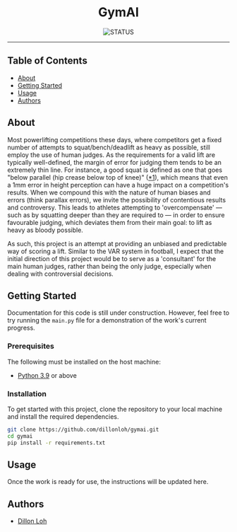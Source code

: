 <h1 align="center">GymAI</h1>

<div align="center">

![STATUS](https://img.shields.io/badge/status-active-brightgreen?style=for-the-badge)

</div>

---

## Table of Contents
* [About](#about)
* [Getting Started](#getting_started)
* [Usage](#usage)
* [Authors](#authors)

## About <a name="about"></a>

Most powerlifting competitions these days, where competitors get a fixed number of attempts to squat/bench/deadlift as heavy as possible, still employ the use of human judges. As the requirements for a valid lift are typically well-defined, the margin of error for judging them tends to be an extremely thin line. For instance, a good squat is defined as one that goes "below parallel (hip crease below top of knee)" ([*1](https://www.tucsonstrength.com/powerlifting-meet-rules/)), which means that even a 1mm error in height perception can have a huge impact on a competition's results. When we compound this with the nature of human biases and errors (think parallax errors), we invite the possibility of contentious results and controversy. This leads to athletes attempting to 'overcompensate' — such as by squatting deeper than they are required to — in order to ensure favourable judging, which deviates them from their main goal: to lift as heavy as bloody possible.

As such, this project is an attempt at providing an unbiased and predictable way of scoring a lift. Similar to the VAR system in football, I expect that the initial direction of this project would be to serve as a 'consultant' for the main human judges, rather than being the only judge, especially when dealing with controversial decisions.

## Getting Started <a name="getting_started"></a>

Documentation for this code is still under construction. However, feel free to try running the `main.py` file for a demonstration of the work's current progress.

### Prerequisites

The following must be installed on the host machine:

- [Python 3.9](https://github.com/pyenv/pyenv) or above

### Installation

To get started with this project, clone the repository to your local machine and install the required dependencies.

```bash
git clone https://github.com/dillonloh/gymai.git
cd gymai
pip install -r requirements.txt
```

## Usage <a name="usage"></a>

Once the work is ready for use, the instructions will be updated here.

## Authors <a name="authors"></a>

- [Dillon Loh](https://github.com/dillonloh)